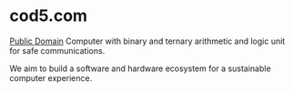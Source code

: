 cod5.com
========

[Public Domain](https://3o3.org/nocopyright.html) Computer
with binary and ternary arithmetic and logic unit for safe communications.

We aim to build a software and hardware ecosystem for a sustainable computer experience.
